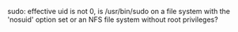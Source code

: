 sudo: effective uid is not 0, is /usr/bin/sudo on a file system with the 'nosuid' option set or an NFS file system without root privileges?